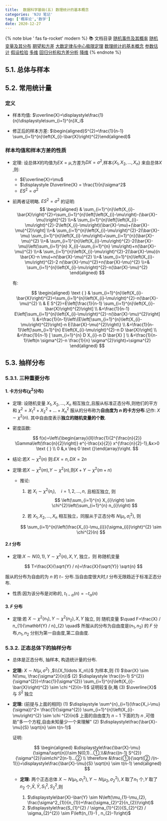 ```yaml
---
title:  数据科学基础(五) 数理统计的基本概念
categories: 'NJU 笔记'
tag: ['概率论','数学']
date: 2020-12-27
---
```


{% note blue ' fas fa-rocket' modern %}
📚 文档目录
<a href="/2020/12/27/数据科学基础/数据科学基础_01">随机事件及其概率</a>
<a href="/2020/12/27/数据科学基础/数据科学基础_02">随机变量及其分布</a>
<a href="/2020/12/27/数据科学基础/数据科学基础_03">期望和方差</a>
<a href="/2020/12/27/数据科学基础/数据科学基础_04">大数定律与中心极限定理</a>
<a href="/2020/12/27/数据科学基础/数据科学基础_05">数理统计的基本概念</a>
<a href="/2020/12/27/数据科学基础/数据科学基础_06">参数估计</a>
<a href="/2020/12/27/数据科学基础/数据科学基础_07">假设检验</a>
<a href="/2020/12/27/数据科学基础/数据科学基础_08">多维</a>
<a href="/2020/12/27/数据科学基础/数据科学基础_09">回归分析和方差分析</a>
<a href="/2020/12/27/数据科学基础/数据科学基础_10">降维</a>
{% endnote %}



## 5.1. 总体与样本

## 5.2. 常用统计量

### 定义

+ 样本均值: $\overline{X}=\displaystyle\frac{1}{n}\displaystyle\sum_{i=1}^{n}X_i$

+ 修正后的样本方差: $\begin{aligned}S^{2}=\frac{1}{n-1} \sum_{i=1}^{n}\left(X_{i}-\bar{X}\right)^{2}\end{aligned}$

### 样本均值和样本方差的性质

+ 定理: 设总体$X$的均值为$EX=\mu$,方差为$DX=\sigma^2$,样本{$X_1,X_2,\ldots ,X_n$} 来自总体$X$ ,则:
  + $E\overline{X}=\mu$   
  + $\displaystyle D\overline{X} = \frac{1}{n}\sigma^2$    
  + $ES^2=\sigma^2$
+ 前两者证明略. $ES^2=\sigma^2$ 的证明:
  $$
  \begin{aligned} & \sum_{i=1}^{n}\left(X_{i}-\bar{X}\right)^{2}=\sum_{i=1}^{n}\left[\left(X_{i}-\mu\right)-(\bar{X}-\mu)\right]^{2} \\=& \sum_{i=1}^{n}\left[\left(X_{i}-\mu\right)^{2}-2\left(X_{i}-\mu\right)(\bar{X}-\mu)+(\bar{X}-\mu)^{2}\right] \\=& \sum_{i=1}^{n}\left(X_{i}-\mu\right)^{2}-2(\bar{X}-\mu) \sum_{i=1}^{n}\left(X_{i}-\mu\right)+\sum_{i=1}^{n}(\bar{X}-\mu)^{2} \\=& \sum_{i=1}^{n}\left(X_{i}-\mu\right)^{2}-2(\bar{X}-\mu)\left(\sum_{i=1}^{n} X_{i}-\sum_{i=1}^{n} \mu\right)+n(\bar{X}-\mu)^{2} \\=& \sum_{i=1}^{n}\left(X_{i}-\mu\right)^{2}-2(\bar{X}-\mu)(n \bar{X}-n \mu)+n(\bar{X}-\mu)^{2} \\=& \sum_{i=1}^{n}\left(X_{i}-\mu\right)^{2}-2 n(\bar{X}-\mu)^{2}+n(\bar{X}-\mu)^{2} \\=& \sum_{i=1}^{n}\left(X_{i}-\mu\right)^{2}-n(\bar{X}-\mu)^{2} \end{aligned}
  $$

  有:

  $$
  \begin{aligned} \text {  } & \sum_{i=1}^{n}\left(X_{i}-\bar{X}\right)^{2}=\sum_{i=1}^{n}\left(X_{i}-\mu\right)^{2}-n(\bar{X}-\mu)^{2} \\ & E S^{2}=E\left[\frac{1}{n-1} \sum_{i=1}^{n}\left(X_{i}-\bar{X}\right)^{2}\right] \\ &=\frac{1}{n-1} E\left[\sum_{i=1}^{n}\left(X_{i}-\mu\right)^{2}-n(\bar{X}-\mu)^{2}\right] \\ &=\frac{1}{n-1}\left\{E\left[\sum_{i=1}^{n}\left(X_{i}-\mu\right)^{2}\right]-n E(\bar{X}-\mu)^{2}\right\} \\ &=\frac{1}{n-1}\left[\sum_{i=1}^{n} E\left(X_{i}-\mu\right)^{2}-n D \bar{X}\right] \\ &=\frac{1}{n-1} [ \sum_{i=1}^{n} D X_{i}-n D \bar{X} ] \\ &=\frac{1}{n-1}\left(n \sigma^{2}-n \frac{1}{n} \sigma^{2}\right)=\sigma^{2} \end{aligned}
  $$

## 5.3. 抽样分布

### 5.3.1. 三种重要分布

#### 1. 卡方分布($\chi^2$分布)

+ 定理: 设随机变量 $X_{1}, X_{2}, \ldots, X_{n}$ 相互独立,且服从标准正态分布,则他们的平方和 $\chi^{2}=X_{1}^{2}+X_{2}^{2}+\ldots+X_{n}^{2}$ 服从的分布称为**自由度为 $n$ 的卡方分布**.记作: $X \sim \chi^2(n)$.
  其中自由度表示**独立的随机变量的个数**.

+ 密度函数:
  
  $$
  f(x)=\left\{\begin{array}{ll}\frac{1}{2^{\frac{n}{2}} \Gamma\left(\frac{n}{2}\right)} e^{-\frac{x}{2}} x^{\frac{n}{2}-1},&x>0 \text {  } \\ 0 &,x \leq 0 \text {}\end{array}\right.
  $$

+ 结论:若$X \sim \chi^2(n)$ 则:$EX = n, DX = 2n$

+ 定理:若$X \sim \chi^2(m)$,$Y \sim \chi^2(n)$,则$X+Y \sim \chi^2{(m+n)}$

  + 推论:
	1. 若 $X_{i} \sim \chi^{2}\left(n_{i}\right), \quad i=1,2, \ldots, n,$  且相互独立, 则 
    $$
    \left(\sum_{i=1}^{n} X_{i}\right) \sim \chi^{2}\left(\sum_{i=1}^{n} n_{i}\right)
    $$

	2. 若 $X_{1}, X_{2}, \ldots, X_{n}$ 相互独立，同服从于正态分布 $N\left(\mu_{i}, \sigma_{i}^{2}\right),$ 则

    $$
    \sum_{i=1}^{n}\left(\frac{X_{i}-\mu_{i}}{\sigma_{i}}\right)^{2} \sim \chi^{2}(n)
    $$

#### 2.$t$ 分布

+ 定理:$X \sim N(0,1), Y \sim \chi^{2}(n), X,Y,$ 独立，则 称随机变量

$$
T=\frac{X}{\sqrt{Y} / n}=\frac{X}{\sqrt{Y}} \sqrt{n}
$$

服从的分布为自由的为 $n$ 的 $t-$ 分布.当自由度很大时,$t$ 分布无限趋近于标准正态分布.

+ 性质:因为该分布是对称的, $t_{1-\alpha}(n)=-t_{\alpha}(n)$

#### 3. $F$ 分布

+ 定理:若 $X \sim \chi^{2}\left(n_{1}\right), Y \sim \chi^{2}\left(n_{2}\right), X, Y$ 独立,
  则 随机变量 $\quad F=\frac{X} / n_{1}{\mathbf{Y} / n}_{2} \quad$ 所服从的分布为自由度是$(n_1,n_2)$ 的 $F$ 分布,$n_1,n_2$ 分别为第一自由度,第二自由度.

### 5.3.2. 正态总体下的抽样分布

+ 总体是正态分布, 抽样本, 构造统计量的分布.

+ **定理:** $X\sim N(\mu , \sigma^2)$ ,$\\{X_1\ldots X_n\\}$ 为样本,则
  (1) $\bar{X} \sim N(\mu, \frac{\sigma^2}{n})$ 
  (2) $\displaystyle \frac{(n-1) S^{2}}{\sigma^{2}}=\frac{1}{\sigma^{2}} \sum_{i=1}^{n}\left(X_{i}-\bar{X}\right)^{2} \sim \chi ^{2}(n-1)$ 证明较复杂,略
  (3) $\overline{X}$ 与 $S^2$ 独立

+ **定理:** (前提与上面的相同)
  (1) $\displaystyle \sum^{n}_{i=1}(\frac{X_i-\mu}{\sigma})^2= \frac{1}{\sigma^{2}} \sum_{i=1}^{n}\left(X_{i}-\mu\right)^{2} \sim \chi ^{2}(n)$ 上面的自由度为 $n-1$ 下面的为 $n$ ,可借助"多一个方程,自由未知量少一个来理解"
  (2) $\displaystyle\frac{\bar{X}-\mu}{S} \sqrt{n} \sim t(n-1)$

  证明:

  $$
  \begin{aligned}
   &\displaystyle\frac{\bar{X}-\mu}{\sigma/\sqrt{n}}\sim N(0,1)...①,\\&\frac{(n-1) S^{2}}{\sigma^{2}}\sim\chi^2(n-1)...② \\ \therefore &\frac{①}{\sqrt{② /(n-1)}}=\displaystyle\frac{\bar{X}-\mu}{S} \sqrt{n} \sim t(n-1)
  \end{aligned}
  $$

  + **定理:**   两个正态总体 $X\sim N(\mu_1,\sigma_1^2),Y\sim N(\mu_2,\sigma_2^2),X$ 取了$n_1$ 个,$Y$ 取了 $n_2$ 个,$\bar{X},\bar{Y},S_1^2,S_2^2$,则
  
    1. $\displaystyle\bar{X}-\bar{Y} \sim N\left(\mu_{1}-\mu_{2}, \frac{\sigma^2_{1}}{n_{1}}+\frac{\sigma_{2}^2}{n_{2}}\right)$ 
    2. $\displaystyle\frac{S_{1}^{2} / \sigma_{1}^{2}}{S_{2}^{2} / \sigma_{2}^{2}} \sim F\left(n_{1}-1 , n_{2}-1\right)$